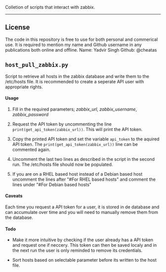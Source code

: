 Colletion of scripts that interact with zabbix.
<hr>

## License
The code in this repository is free to use for both personal and commerical use.
It is required to mention my name and Github username in any publications both online and offline.
Name: Yadvir Singh
Github: @cheatas


## `host_pull_zabbix.py`

Script to retrieve all hosts in the zabbix database and write them to the /etc/hosts file.
It is recommended to create a seperate API user with appropriate rights.

#### Usage

1. Fill in the required parameters; *zabbix_url*, *zabbix_username*, *zabbix_password*
2. Request the API token by uncommenting the line `print(get_api_token(zabbix_url))`. This will print the API token. 
3. Copy the printed API token and set the variable `api_token` to the aquired API token. The `print(get_api_token(zabbix_url))` line can be commented again. 
4. Uncomment the last two lines as described in the script in the second run. The /etc/hosts file should now be populated.

5. If you are on a RHEL based host instead of a Debian based host uncomment the lines after "#For RHEL based hosts" and comment the lines under "#For Debian based hosts"

#### Caveats

Each time you request a API token for a user, it is stored in de database and can accumulate over time and you will need to manually remove them from the database. 

#### Todo

- Make it more intuitive by checking if the user already has a API token and request one if neccery. This token can then be saved localy and in the next run the user is only reminded to remove its credentials.

- Sort hosts based on selectable parameter before its written to the host file. 
